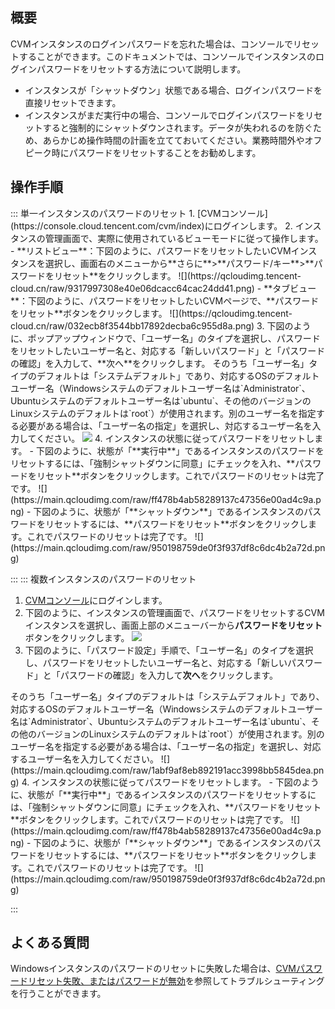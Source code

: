 ## 概要
CVMインスタンスのログインパスワードを忘れた場合は、コンソールでリセットすることができます。このドキュメントでは、コンソールでインスタンスのログインパスワードをリセットする方法について説明します。

<dx-alert infotype="notice" title="">

- インスタンスが「シャットダウン」状態である場合、ログインパスワードを直接リセットできます。
- インスタンスがまだ実行中の場合、コンソールでログインパスワードをリセットすると強制的にシャットダウンされます。データが失われるのを防ぐため、あらかじめ操作時間の計画を立てておいてください。業務時間外やオフピーク時にパスワードをリセットすることをお勧めします。
</dx-alert>


## 操作手順
<dx-tabs>
::: 単一インスタンスのパスワードのリセット
1. [CVMコンソール](https://console.cloud.tencent.com/cvm/index)にログインします。
2. インスタンスの管理画面で、実際に使用されているビューモードに従って操作します。
   - **リストビュー**：下図のように、パスワードをリセットしたいCVMインスタンスを選択し、画面右のメニューから**さらに**>**パスワード/キー**>**パスワードをリセット**をクリックします。
   ![](https://qcloudimg.tencent-cloud.cn/raw/9317997308e40e06dcacc64cac24dd41.png)
   - **タブビュー**：下図のように、パスワードをリセットしたいCVMページで、**パスワードをリセット**ボタンをクリックします。
   ![](https://qcloudimg.tencent-cloud.cn/raw/032ecb8f3544bb17892decba6c955d8a.png)
3. 下図のように、ポップアップウィンドウで、「ユーザー名」のタイプを選択し、パスワードをリセットしたいユーザー名と、対応する「新しいパスワード」と「パスワードの確認」を入力して、**次へ**をクリックします。
<dx-alert infotype="notice" title="">
そのうち「ユーザー名」タイプのデフォルトは「システムデフォルト」であり、対応するOSのデフォルトユーザー名（Windowsシステムのデフォルトユーザー名は`Administrator`、Ubuntuシステムのデフォルトユーザー名は`ubuntu`、その他のバージョンのLinuxシステムのデフォルトは`root`）が使用されます。別のユーザー名を指定する必要がある場合は、「ユーザー名の指定」を選択し、対応するユーザー名を入力してください。
</dx-alert>
<img src="https://main.qcloudimg.com/raw/420c83619601563c1c3c0c64c0bf533d.png"/>
4. インスタンスの状態に従ってパスワードをリセットします。
 - 下図のように、状態が「**実行中**」であるインスタンスのパスワードをリセットするには、「強制シャットダウンに同意」にチェックを入れ、**パスワードをリセット**ボタンをクリックします。これでパスワードのリセットは完了です。
![](https://main.qcloudimg.com/raw/ff478b4ab58289137c47356e00ad4c9a.png)
 - 下図のように、状態が「**シャットダウン**」であるインスタンスのパスワードをリセットするには、**パスワードをリセット**ボタンをクリックします。これでパスワードのリセットは完了です。
![](https://main.qcloudimg.com/raw/950198759de0f3f937df8c6dc4b2a72d.png)   

:::
::: 複数インスタンスのパスワードのリセット

1. [CVMコンソール](https://console.cloud.tencent.com/cvm/index)にログインします。
2. 下図のように、インスタンスの管理画面で、パスワードをリセットするCVMインスタンスを選択し、画面上部のメニューバーから**パスワードをリセット**ボタンをクリックします。
![](https://main.qcloudimg.com/raw/38b9be9d0b1b6890f9b07852e91c8bd3.png)
3. 下図のように、「パスワード設定」手順で、「ユーザー名」のタイプを選択し、パスワードをリセットしたいユーザー名と、対応する「新しいパスワード」と「パスワードの確認」を入力して**次へ**をクリックします。
<dx-alert infotype="notice" title="">
そのうち「ユーザー名」タイプのデフォルトは「システムデフォルト」であり、対応するOSのデフォルトユーザー名（Windowsシステムのデフォルトユーザー名は`Administrator`、Ubuntuシステムのデフォルトユーザー名は`ubuntu`、その他のバージョンのLinuxシステムのデフォルトは`root`）が使用されます。別のユーザー名を指定する必要がある場合は、「ユーザー名の指定」を選択し、対応するユーザー名を入力してください。
</dx-alert>
![](https://main.qcloudimg.com/raw/1abf9af8eb892191acc3998bb5845dea.png)
4. インスタンスの状態に従ってパスワードをリセットします。
 - 下図のように、状態が「**実行中**」であるインスタンスのパスワードをリセットするには、「強制シャットダウンに同意」にチェックを入れ、**パスワードをリセット**ボタンをクリックします。これでパスワードのリセットは完了です。
![](https://main.qcloudimg.com/raw/ff478b4ab58289137c47356e00ad4c9a.png)
 - 下図のように、状態が「**シャットダウン**」であるインスタンスのパスワードをリセットするには、**パスワードをリセット**ボタンをクリックします。これでパスワードのリセットは完了です。
![](https://main.qcloudimg.com/raw/950198759de0f3f937df8c6dc4b2a72d.png)    

:::
</dx-tabs>

## よくある質問
Windowsインスタンスのパスワードのリセットに失敗した場合は、[CVMパスワードリセット失敗、またはパスワードが無効](https://intl.cloud.tencent.com/document/product/213/35720)を参照してトラブルシューティングを行うことができます。
